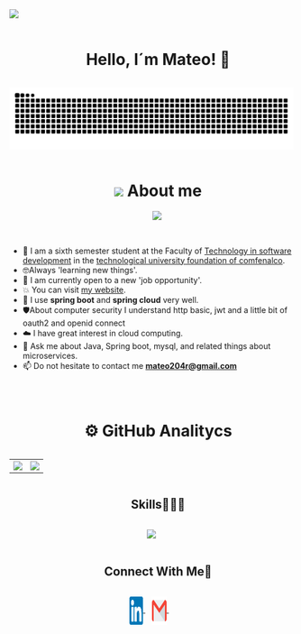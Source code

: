 <!--horizontal divider(gradiant)-->
<img src="https://user-images.githubusercontent.com/73097560/115834477-dbab4500-a447-11eb-908a-139a6edaec5c.gif">

<!--h1 without bottom border-->
<div id="user-content-toc">
  <ul align="center">
    <summary><h1 style="display: inline-block">Hello, I´m Mateo! 👋</h1></summary>
  </ul>
</div>
<picture>
  <source media="(prefers-color-scheme: dark)" srcset="https://raw.githubusercontent.com/MateoRodriguez0/MateoRodriguez0/output/github-contribution-grid-snake-dark.svg">
  <source media="(prefers-color-scheme: light)" srcset="https://raw.githubusercontent.com/MateoRodriguez0/MateoRodriguez0/output/github-contribution-grid-snake.svg">
  <img alt="github contribution grid snake animation" src="https://raw.githubusercontent.com/MateoRodriguez0/MateoRodriguez0/output/github-contribution-grid-snake.svg">
</picture>


<div id="user-content-toc">
  <ul align="center">
    <summary><h1 style="display: inline-block"><picture><img src = "https://github.com/7oSkaaa/7oSkaaa/blob/main/Images/about_me.gif?raw=true" width = 50px></picture> About me</h1></summary>
    <picture> <img align="right" src="https://github.com/7oSkaaa/7oSkaaa/blob/main/Images/Right_Side.gif?raw=true" width = 250px></picture>
  </ul>
</div>

<br><br>

- :school: I am a sixth semester student at the Faculty of [Technology in software development](https://tecnologicocomfenalco.edu.co/tecnologia-en-desarrollo-de-software) in the [technological university foundation of comfenalco](https://tecnologicocomfenalco.edu.co/).
- :nerd_face:Always 'learning new things'.
- :thinking: I am currently open to a new 'job opportunity'.
- :boom: You can visit [my website](https://leanunpoco.blogspot.com/).
- 🌱 I use **spring boot** and **spring cloud** very well.
- 🛡️About computer security I understand http basic, jwt and a little bit of oauth2 and openid connect
- ☁️ I have great interest in cloud computing.
- 💬 Ask me about Java, Spring boot, mysql, and related things about microservices.
- 📫 Do not hesitate to contact me **mateo204r@gmail.com**

<br>



<div id="user-content-toc">
  <ul align="center">
    <summary><h1 style="display: inline-block">⚙️ GitHub Analitycs </h1></summary>
  </ul>
</div>
<!--- stats & Trophy (start) -->
<p align="center">
  <!--- stats (start) -->
<table align="center">
<tr border="none">
<td width="50%" align="center">
  
  <img  align="center"  src="https://github-readme-stats.vercel.app/api?username=MateoRodriguez0&theme=dark&show_icons=true&count_private=true" />
</td>
<td width="50%" align="center">

  <img  align="center"  src="https://github-readme-stats.anuraghazra1.vercel.app/api/top-langs/?username=MateoRodriguez0&theme=dark&hide_border=false&no-bg=true&no-frame=true&langs_count=10"/>

  </td>
</tr>
</table>
<!--- stats (end) -->



</p>        
<!--- stats (end) -->


<!--h1 without bottom border-->
<div id="user-content-toc">
  <ul align="center">
    <summary><h2 style="display: inline-block">Skills👨🏻‍💻</h2></summary>
  </ul>
</div>
<p align="center">
  <a href="https://skillicons.dev">
    <img src="https://skillicons.dev/icons?i=java,spring,hibernate,eclipse,postman,mysql,git,github,html,css"/>
  </a>
</p>


<!-- Connect with me -->
<!--h2 without bottom border-->
<div id="user-content-toc">
  <ul align="center">
    <summary><h2 style="display: inline-block">Connect With Me🤝</h2></summary>
  </ul>
</div>

<!--icons and links-->
<p align="center">
<a href="https://www.linkedin.com/in/mateo-rodriguezc/" target="_blank">
  <img align="center" alt="Rahul Dhanola | Linkedin" width="24px" src="https://github.com/SatYu26/SatYu26/blob/master/Assets/Linkedin.svg" height="50" width="50"  />
</a> &nbsp;&nbsp;

<a href="mailto:mateo204r@gmail.com" >
  <img align="center" alt="Rahul Dhanola | Gmail" width="26px" src="https://github.com/SatYu26/SatYu26/blob/master/Assets/Gmail.svg" height="50" width="50"  />
</a> &nbsp;&nbsp;
<p>

<!--<br><br>
<div align="center">
  <a href="https://visitcount.itsvg.in">
    <img src="https://profile-counter.glitch.me/MateoRodriguez0/count.svg">
  </a>
</div>


horizontal divider(gradiant)
<img src="https://user-images.githubusercontent.com/73097560/115834477-dbab4500-a447-11eb-908a-139a6edaec5c.gif">-->

